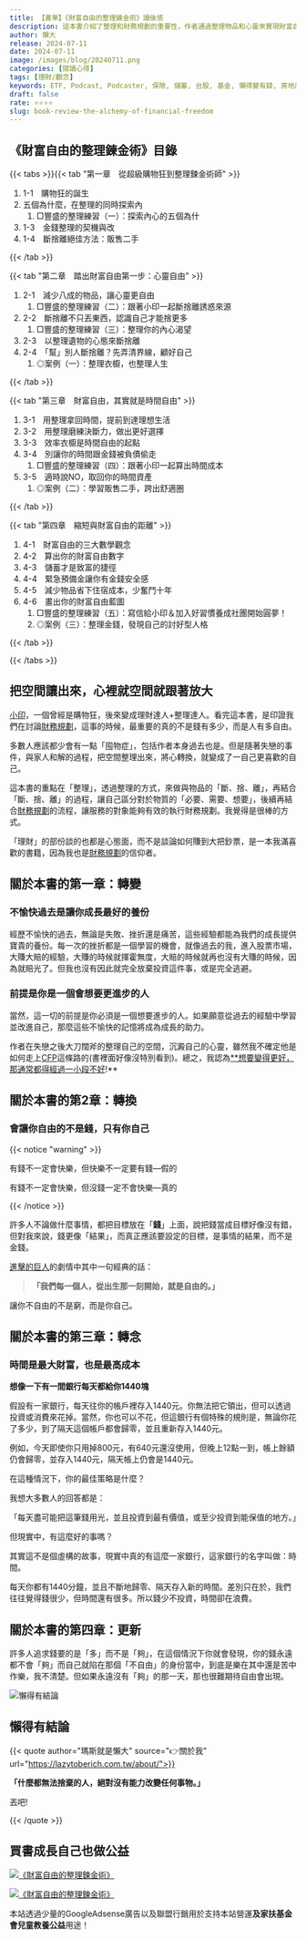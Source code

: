 ```yaml
---
title: 【書單】《財富自由的整理鍊金術》讀後感
description: 這本書介紹了整理和財務規劃的重要性，作者通過整理物品和心靈來實現財富自由。書中強調了金錢不是目標，而是結果，並提供了一些整理和理財的實踐方法。這本書著重於心態和自我成長，並強調時間是最重要的財富。
author: 懶大
release: 2024-07-11
date: 2024-07-11
image: /images/blog/20240711.png
categories: [閱讀心得]
tags: [理財/觀念]
keywords: ETF, Podcast, Podcaster, 保險, 儲蓄, 台股, 基金, 懶得變有錢, 房地產, 投資, 投資理財, 支出, 收入, 理財, 理財規劃, 瑪斯理財兩三事, 稅務, 總體經濟, 美股, 職涯心得, 股利收入, 複委託, 記帳, 閱讀心得, 財務規劃, 財商, 貸款, 資產配置, 退休規劃, 開源節流
draft: false
rate: ⭐⭐⭐⭐
slug: book-review-the-alchemy-of-financial-freedom
---
```


## 《財富自由的整理鍊金術》目錄

{{< tabs >}}{{< tab "第一章　從超級購物狂到整理鍊金術師" >}}

1. 1-1　購物狂的誕生
2. 五個為什麼，在整理的同時探索內
    1. □豐盛的整理練習（一）：探索內心的五個為什
3. 1-3　金錢整理的契機與改
4. 1-4　斷捨離絕佳方法：販售二手

{{< /tab >}}

{{< tab "第二章　踏出財富自由第一步：心靈自由" >}}

1. 2-1　減少八成的物品，讓心靈更自由
    1. □豐盛的整理練習（二）：跟著小印一起斷捨離誘惑來源　
2. 2-2　斷捨離不只丟東西，認識自己才能捨更多
    1. □豐盛的整理練習（三）：整理你的內心渴望　
3. 2-3　以整理遺物的心態來斷捨離
4. 2-4　「幫」別人斷捨離？先弄清界線，顧好自己
    1. ◎案例（一）：整理衣櫥，也整理人生

{{< /tab >}}

{{< tab "第三章　財富自由，其實就是時間自由" >}}

1. 3-1　用整理拿回時間，提前到達理想生活
2. 3-2　用整理磨練決斷力，做出更好選擇
3. 3-3　效率衣櫥是時間自由的起點
4. 3-4　別讓你的時間跟金錢被負債偷走
    1. □豐盛的整理練習（四）：跟著小印一起算出時間成本
5. 3-5　適時說NO，取回你的時間資產
    1. ◎案例（二）：學習販售二手，跨出舒適圈

{{< /tab >}}

{{< tab "第四章　縮短與財富自由的距離" >}}

1. 4-1　財富自由的三大數學觀念
2. 4-2　算出你的財富自由數字
3. 4-3　儲蓄才是致富的捷徑
4. 4-4　緊急預備金讓你有金錢安全感
5. 4-5　減少物品省下住宿成本，少奮鬥十年
6. 4-6　畫出你的財富自由藍圖　　
    1. □豐盛的整理練習（五）：寫信給小印＆加入好習慣養成社團開始圓夢！
    2. ◎案例（三）：整理金錢，發現自己的討好型人格

{{< /tab >}}

{{< /tabs >}}

## 把空間讓出來，心裡就空間就跟著放大

[小印](https://life-alchemy05.com/)，一個曾經是購物狂，後來變成理財達人+整理達人。看完這本書，是印證我們在討論[財務規劃](https://lazytoberich.com.tw/categories/%E8%B2%A1%E5%8B%99%E8%A6%8F%E5%8A%83%E8%88%87%E5%BF%83%E6%85%8B/)，這事的時候，最重要的真的不是錢有多少，而是人有多自由。

多數人應該都少會有一點「囤物症」，包括作者本身過去也是。但是隨著失戀的事件，與家人和解的過程，把空間整理出來，將心轉換，就變成了一自己更喜歡的自己。

這本書的重點在「整理」，透過整理的方式，來做與物品的「斷、捨、離」，再結合「斷、捨、離」的過程，讓自己區分對於物質的「必要、需要、想要」，後續再結合[財務規劃](https://lazytoberich.com.tw/categories/%E8%B2%A1%E5%8B%99%E8%A6%8F%E5%8A%83%E8%88%87%E5%BF%83%E6%85%8B/)的流程，讓服務的對象能夠有效的執行財務規劃。我覺得是很棒的方式。

「理財」的部份談的也都是心態面，而不是談論如何賺到大把鈔票，是一本我滿喜歡的書籍，因為我也是[財務規劃](https://lazytoberich.com.tw/categories/%E8%B2%A1%E5%8B%99%E8%A6%8F%E5%8A%83%E8%88%87%E5%BF%83%E6%85%8B/)的信仰者。

## 關於本書的第一章：轉變

### 不愉快過去是讓你成長最好的養份

經歷不愉快的過去，無論是失敗、挫折還是痛苦，這些經驗都能為我們的成長提供寶貴的養份。每一次的挫折都是一個學習的機會，就像過去的我，進入股票市場，大賺大賠的經驗，大賺的時候就揮霍無度，大賠的時候就再也沒有大賺的時候，因為就賠光了。但我也沒有因此就完全放棄投資這件事，或是完全逃避。

### 前提是你是一個會想要更進步的人

當然，這一切的前提是你必須是一個想要進步的人。如果願意從過去的經驗中學習並改進自己，那麼這些不愉快的記憶將成為成長的助力。

作者在失戀之後大刀闊斧的整理自己的空間，沉澱自己的心靈，雖然我不確定他是如何走上[CFP](https://www.fpat.org.tw/)這條路的(書裡面好像沒特別看到)。總之，我認為[**想要變得更好，那通常都得經過一小段不好](https://lazytoberich.com.tw/blog/life-to-become-better-usually-requires-going-through-a-period-of-hardship/)!**

## 關於本書的第2章：轉換

### 會讓你自由的不是錢，只有你自己

{{< notice "warning" >}}

有錢不一定會快樂，但快樂不一定要有錢—假的

有錢不一定會快樂，但沒錢一定不會快樂—真的

{{< /notice >}}

許多人不論做什麼事情，都把目標放在「**錢**」上面，說把錢當成目標好像沒有錯，但對我來說，錢更像「結果」，而真正應該要設定的目標，是事情的結果，而不是金錢。

[進擊的巨人](https://zh.wikipedia.org/zh-tw/%E9%80%B2%E6%93%8A%E7%9A%84%E5%B7%A8%E4%BA%BA)的劇情中其中一句經典的話：

> **「我們每一個人，從出生那一刻開始，就是自由的。」**
> 

讓你不自由的不是窮，而是你自己。

## 關於本書的第三章：轉念

### 時間是最大財富，也是最高成本

**想像一下有一間銀行每天都給你1440塊**

假設有一家銀行，每天往你的帳戶裡存入1440元。你無法把它領出，但可以透過投資或消費來花掉。當然，你也可以不花，但這銀行有個特殊的規則是，無論你花了多少，到了隔天這個帳戶都會歸零，並且重新存入1440元。

例如，今天即使你只用掉800元，有640元還沒使用，但晚上12點一到，帳上餘額仍會歸零，並存入1440元，隔天帳上仍會是1440元。

在這種情況下，你的最佳策略是什麼？

我想大多數人的回答都是：

「每天盡可能把這筆錢用光，並且投資到最有價值，或至少投資到能保值的地方。」

但現實中，有這麼好的事嗎？

其實這不是個虛構的故事，現實中真的有這麼一家銀行，這家銀行的名字叫做：時間。

每天你都有1440分鐘，並且不斷地歸零、隔天存入新的時間。差別只在於，我們往往覺得錢很少，但時間還有很多。所以錢少不投資，時間卻在浪費。

## 關於本書的第四章：更新

許多人追求錢要的是「多」而不是「夠」，在這個情況下你就會發現，你的錢永遠都不會「夠」而自己就陷在那個「不自由」的身份當中，到底是樂在其中還是苦中作樂，我不清楚。但如果永遠沒有「夠」的那一天，那也很難期待自由會出現。

![懶得有結論](/images/blog/lazytobeconclude.svg)

## 懶得有結論

{{< quote author="瑪斯就是懶大" source="👉關於我" url="https://lazytoberich.com.tw/about/">}}

**「什麼都無法捨棄的人，絕對沒有能力改變任何事物。」**

丟吧!

{{< /quote >}}

## 買書成長自己也做公益

[![《財富自由的整理鍊金術》](/images/blog/books.png)
](https://www.books.com.tw/exep/assp.php/shamangels/products/0010919750?utm_source=shamangels&utm_medium=ap-books&utm_content=recommend&utm_campaign=ap-202407)

[![《財富自由的整理鍊金術》](/images/blog/momobooks.png)
](https://www.momoshop.com.tw/goods/GoodsDetail.jsp?i_code=9923534&Area=search&mdiv=403&oid=0_1&cid=index&kw=%E8%B2%A1%E5%AF%8C%E8%87%AA%E7%94%B1%E7%9A%84%E6%95%B4%E7%90%86%E9%8D%8A%E9%87%91%E8%A1%93&memid=6000021729&cid=apuad&oid=1&osm=league)

本站透過少量的GoogleAdsense廣告以及聯盟行銷用於支持本站營運**及家扶基金會兒童教養公益**用途！
